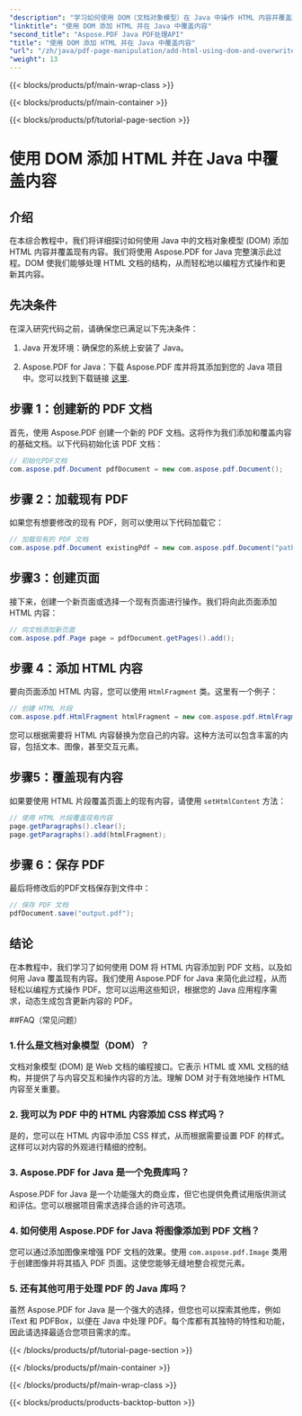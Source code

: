 ```yaml
---
"description": "学习如何使用 DOM（文档对象模型）在 Java 中操作 HTML 内容并覆盖现有内容。本指南包含使用 Aspose.PDF for Java 的源代码示例，循序渐进地指导您完成操作。"
"linktitle": "使用 DOM 添加 HTML 并在 Java 中覆盖内容"
"second_title": "Aspose.PDF Java PDF处理API"
"title": "使用 DOM 添加 HTML 并在 Java 中覆盖内容"
"url": "/zh/java/pdf-page-manipulation/add-html-using-dom-and-overwrite-content-in-java/"
"weight": 13
---
```


{{< blocks/products/pf/main-wrap-class >}}

{{< blocks/products/pf/main-container >}}

{{< blocks/products/pf/tutorial-page-section >}}

# 使用 DOM 添加 HTML 并在 Java 中覆盖内容


## 介绍

在本综合教程中，我们将详细探讨如何使用 Java 中的文档对象模型 (DOM) 添加 HTML 内容并覆盖现有内容。我们将使用 Aspose.PDF for Java 完整演示此过程。DOM 使我们能够处理 HTML 文档的结构，从而轻松地以编程方式操作和更新其内容。

## 先决条件

在深入研究代码之前，请确保您已满足以下先决条件：

1. Java 开发环境：确保您的系统上安装了 Java。

2. Aspose.PDF for Java：下载 Aspose.PDF 库并将其添加到您的 Java 项目中。您可以找到下载链接 [这里](https://releases。aspose.com/pdf/java/).

## 步骤 1：创建新的 PDF 文档

首先，使用 Aspose.PDF 创建一个新的 PDF 文档。这将作为我们添加和覆盖内容的基础文档。以下代码初始化该 PDF 文档：

```java
// 初始化PDF文档
com.aspose.pdf.Document pdfDocument = new com.aspose.pdf.Document();
```

## 步骤 2：加载现有 PDF

如果您有想要修改的现有 PDF，则可以使用以下代码加载它：

```java
// 加载现有的 PDF 文档
com.aspose.pdf.Document existingPdf = new com.aspose.pdf.Document("path/to/existing.pdf");
```

## 步骤3：创建页面

接下来，创建一个新页面或选择一个现有页面进行操作。我们将向此页面添加 HTML 内容：

```java
// 向文档添加新页面
com.aspose.pdf.Page page = pdfDocument.getPages().add();
```

## 步骤 4：添加 HTML 内容

要向页面添加 HTML 内容，您可以使用 `HtmlFragment` 类。这里有一个例子：

```java
// 创建 HTML 片段
com.aspose.pdf.HtmlFragment htmlFragment = new com.aspose.pdf.HtmlFragment("<h1>Hello, World!</h1>");
```

您可以根据需要将 HTML 内容替换为您自己的内容。这种方法可以包含丰富的内容，包括文本、图像，甚至交互元素。

## 步骤5：覆盖现有内容

如果要使用 HTML 片段覆盖页面上的现有内容，请使用 `setHtmlContent` 方法：

```java
// 使用 HTML 片段覆盖现有内容
page.getParagraphs().clear();
page.getParagraphs().add(htmlFragment);
```

## 步骤 6：保存 PDF

最后将修改后的PDF文档保存到文件中：

```java
// 保存 PDF 文档
pdfDocument.save("output.pdf");
```

## 结论

在本教程中，我们学习了如何使用 DOM 将 HTML 内容添加到 PDF 文档，以及如何用 Java 覆盖现有内容。我们使用 Aspose.PDF for Java 来简化此过程，从而轻松以编程方式操作 PDF。您可以运用这些知识，根据您的 Java 应用程序需求，动态生成包含更新内容的 PDF。

##FAQ（常见问题）

### 1.什么是文档对象模型（DOM）？
   文档对象模型 (DOM) 是 Web 文档的编程接口。它表示 HTML 或 XML 文档的结构，并提供了与内容交互和操作内容的方法。理解 DOM 对于有效地操作 HTML 内容至关重要。

### 2. 我可以为 PDF 中的 HTML 内容添加 CSS 样式吗？
   是的，您可以在 HTML 内容中添加 CSS 样式，从而根据需要设置 PDF 的样式。这样可以对内容的外观进行精细的控制。

### 3. Aspose.PDF for Java 是一个免费库吗？
   Aspose.PDF for Java 是一个功能强大的商业库，但它也提供免费试用版供测试和评估。您可以根据项目需求选择合适的许可选项。

### 4. 如何使用 Aspose.PDF for Java 将图像添加到 PDF 文档？
   您可以通过添加图像来增强 PDF 文档的效果。使用 `com.aspose.pdf.Image` 类用于创建图像并将其插入 PDF 页面。这使您能够无缝地整合视觉元素。

### 5. 还有其他可用于处理 PDF 的 Java 库吗？
   虽然 Aspose.PDF for Java 是一个强大的选择，但您也可以探索其他库，例如 iText 和 PDFBox，以便在 Java 中处理 PDF。每个库都有其独特的特性和功能，因此请选择最适合您项目需求的库。


{{< /blocks/products/pf/tutorial-page-section >}}

{{< /blocks/products/pf/main-container >}}

{{< /blocks/products/pf/main-wrap-class >}}

{{< blocks/products/products-backtop-button >}}
